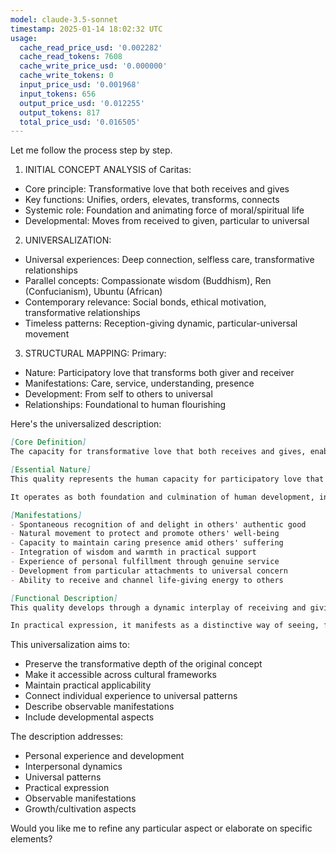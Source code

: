 ```yaml
---
model: claude-3.5-sonnet
timestamp: 2025-01-14 18:02:32 UTC
usage:
  cache_read_price_usd: '0.002282'
  cache_read_tokens: 7608
  cache_write_price_usd: '0.000000'
  cache_write_tokens: 0
  input_price_usd: '0.001968'
  input_tokens: 656
  output_price_usd: '0.012255'
  output_tokens: 817
  total_price_usd: '0.016505'
---
```


Let me follow the process step by step.

1. INITIAL CONCEPT ANALYSIS of Caritas:
- Core principle: Transformative love that both receives and gives
- Key functions: Unifies, orders, elevates, transforms, connects
- Systemic role: Foundation and animating force of moral/spiritual life
- Developmental: Moves from received to given, particular to universal

2. UNIVERSALIZATION:
- Universal experiences: Deep connection, selfless care, transformative relationships
- Parallel concepts: Compassionate wisdom (Buddhism), Ren (Confucianism), Ubuntu (African)
- Contemporary relevance: Social bonds, ethical motivation, transformative relationships
- Timeless patterns: Reception-giving dynamic, particular-universal movement

3. STRUCTURAL MAPPING:
Primary:
- Nature: Participatory love that transforms both giver and receiver
- Manifestations: Care, service, understanding, presence
- Development: From self to others to universal
- Relationships: Foundational to human flourishing

Here's the universalized description:

```markdown
[Core Definition]
The capacity for transformative love that both receives and gives, enabling deep recognition of and response to value in others and the world. It manifests as the ability to be genuinely moved by others' well-being and to act consistently for their flourishing, while experiencing this movement as self-fulfilling rather than self-depleting.

[Essential Nature]
This quality represents the human capacity for participatory love that transforms both giver and receiver through genuine presence and response. It begins with receptivity - the ability to be deeply moved by value in others and reality - and naturally flows into generous giving. Unlike limited resources that deplete through giving, this quality grows and deepens through expression.

It operates as both foundation and culmination of human development, integrating emotional responsiveness with practical wisdom, personal growth with social contribution, and individual fulfillment with universal connection. The quality manifests uniquely in each person while reflecting universal patterns of human flourishing.

[Manifestations]
- Spontaneous recognition of and delight in others' authentic good
- Natural movement to protect and promote others' well-being
- Capacity to maintain caring presence amid others' suffering
- Integration of wisdom and warmth in practical support
- Experience of personal fulfillment through genuine service
- Development from particular attachments to universal concern
- Ability to receive and channel life-giving energy to others

[Functional Description]
This quality develops through a dynamic interplay of receiving and giving. It begins with experiences of being genuinely valued and cared for, which awaken the capacity to recognize and respond to value in others. Through practice in particular relationships, it gradually expands in scope and depth, becoming more stable, wise, and universal in expression. The development involves both natural human maturation and intentional cultivation through reflection and practice.

In practical expression, it manifests as a distinctive way of seeing, feeling, and responding to others and reality. It enables recognition of genuine needs beneath surface behaviors, wisdom in timing and approach to support, and sustainable care that nourishes rather than depletes the giver. The quality creates an expanding cycle where giving and receiving become increasingly unified, fostering both personal growth and social transformation.
```

This universalization aims to:
- Preserve the transformative depth of the original concept
- Make it accessible across cultural frameworks
- Maintain practical applicability
- Connect individual experience to universal patterns
- Describe observable manifestations
- Include developmental aspects

The description addresses:
- Personal experience and development
- Interpersonal dynamics
- Universal patterns
- Practical expression
- Observable manifestations
- Growth/cultivation aspects

Would you like me to refine any particular aspect or elaborate on specific elements?